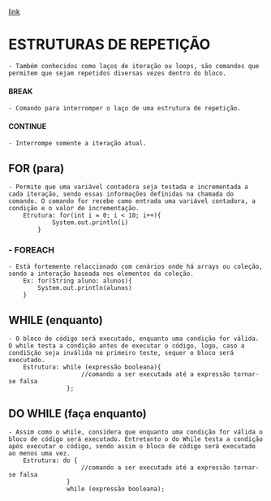 [link](http://diegomariano.com/lacos-de-repeticao-2/)

# ESTRUTURAS DE REPETIÇÃO
    - Também conhecidos como laços de iteração ou loops, são comandos que permitem que sejam repetidos diversas vezes dentro do bloco.

#### BREAK
    - Comando para interromper o laço de uma estrutura de repetição.

#### CONTINUE
    - Interrompe somente a iteração atual.

## FOR (para)
    - Permite que uma variável contadora seja testada e incrementada a cada iteração, sendo essas informações definidas na chamada do comando. O comando for recebe como entrada uma variável contadora, a condição e o valor de incrementação.
        Etrutura: for(int i = 0; i < 10; i++){
	            System.out.println(i)
            }
### - FOREACH   
    - Está fortemente relaccionado com cenários onde há arrays ou coleção, sendo a interação baseada nos elementos da coleção.
        Ex: for(String aluno: alunos){
            System.out.println(alunos)
        }
## WHILE (enquanto)
    - O bloco de código será executado, enquanto uma condição for válida. O while testa a condição antes de executar o código, logo, caso a condiSção seja inválida no primeiro teste, sequer o bloco será executado.
        Estrutura: while (expressão booleana){
                        //comando a ser executado até a expressão tornar-se falsa
                    };

## DO WHILE (faça enquanto)
    - Assim como o while, considera que enquanto uma condição for válida o bloco de código será executado. Entretanto o do While testa a condição após executar o código, sendo assim o bloco de código será executado ao menos uma vez.
        Estrutura: do {
                        //comando a ser executado até a expressão tornar-se falsa
                    }
                    while (expressão booleana);
